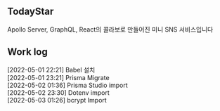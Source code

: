## TodayStar
Apollo Server, GraphQL, React의 콜라보로 만들어진 미니 SNS 서비스입니다   

## Work log   
[2022-05-01 22:21] Babel 설치   
[2022-05-01 23:21] Prisma Migrate  
[2022-05-02 01:36] Prisma Studio import    
[2022-05-02 23:30] Dotenv import   
[2022-05-03 01:26] bcrypt Import   
